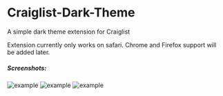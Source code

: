 # Craiglist-Dark-Theme
A simple dark theme extension for Craiglist
  
  
Extension currently only works on safari. Chrome and Firefox support will be added later.  
  
  
##### Screenshots:
![example](https://i.imgur.com/boDqq0N.png)
![example](https://i.imgur.com/qrUZoni.png)
![example](https://i.imgur.com/TjPVriS.png)

